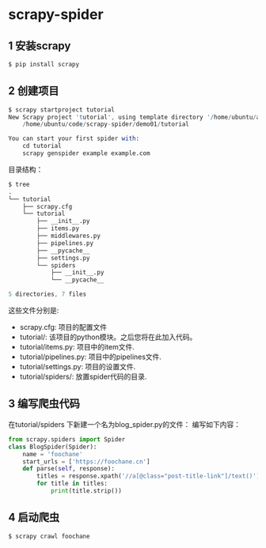 # scrapy-spider

## 1 安装scrapy

```s
$ pip install scrapy

```
## 2 创建项目
```s
$ scrapy startproject tutorial
New Scrapy project 'tutorial', using template directory '/home/ubuntu/anaconda3/lib/python3.7/site-packages/scrapy/templates/project', created in:
    /home/ubuntu/code/scrapy-spider/demo01/tutorial

You can start your first spider with:
    cd tutorial
    scrapy genspider example example.com
```

目录结构：
```s
$ tree
.
└── tutorial
    ├── scrapy.cfg
    └── tutorial
        ├── __init__.py
        ├── items.py
        ├── middlewares.py
        ├── pipelines.py
        ├── __pycache__
        ├── settings.py
        └── spiders
            ├── __init__.py
            └── __pycache__

5 directories, 7 files
```

这些文件分别是:

- scrapy.cfg: 项目的配置文件
- tutorial/: 该项目的python模块。之后您将在此加入代码。
- tutorial/items.py: 项目中的item文件.
- tutorial/pipelines.py: 项目中的pipelines文件.
- tutorial/settings.py: 项目的设置文件.
- tutorial/spiders/: 放置spider代码的目录.

## 3 编写爬虫代码
在tutorial/spiders 下新建一个名为blog_spider.py的文件：
编写如下内容：
```python
from scrapy.spiders import Spider
class BlogSpider(Spider):
    name = 'foochane'
    start_urls = ['https://foochane.cn']
    def parse(self, response):
        titles = response.xpath('//a[@class="post-title-link"]/text()').extract()
        for title in titles:
            print(title.strip())
```

## 4 启动爬虫

```s
$ scrapy crawl foochane

```
